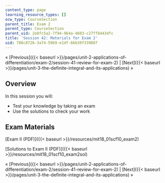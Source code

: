 ```yaml
---
content_type: page
learning_resource_types: []
ocw_type: CourseSection
parent_title: Exam 2
parent_type: CourseSection
parent_uid: 2e8fc5a2-7f94-964a-4603-c27ff84434fc
title: 'Session 42: Materials for Exam 2'
uid: 786c8726-3a74-59b9-e1df-bbb39f339887
---
```


« [Previous]({{< baseurl >}}/pages/unit-2-applications-of-differentiation/exam-2/session-41-review-for-exam-2) | [Next]({{< baseurl >}}/pages/unit-3-the-definite-integral-and-its-applications) »

Overview
--------

In this session you will:

*   Test your knowledge by taking an exam
*   Use the solutions to check your work

Exam Materials
--------------

[Exam II (PDF)]({{< baseurl >}}/resources/mit18_01scf10_exam2)

[Solutions to Exam II (PDF)]({{< baseurl >}}/resources/mit18_01scf10_exam2sol)

« [Previous]({{< baseurl >}}/pages/unit-2-applications-of-differentiation/exam-2/session-41-review-for-exam-2) | [Next]({{< baseurl >}}/pages/unit-3-the-definite-integral-and-its-applications) »